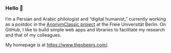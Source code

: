 ### Hello 👋

<!--
**theodore-s-beers/theodore-s-beers** is a ✨ _special_ ✨ repository because its `README.md` (this file) appears on your GitHub profile.

Here are some ideas to get you started:

- 🔭 I’m currently working on ...
- 🌱 I’m currently learning ...
- 👯 I’m looking to collaborate on ...
- 🤔 I’m looking for help with ...
- 💬 Ask me about ...
- 📫 How to reach me: ...
- 😄 Pronouns: ...
- ⚡ Fun fact: ...
-->

I’m a Persian and Arabic philologist and “digital humanist,” currently working as a postdoc in the [AnonymClassic project](https://www.geschkult.fu-berlin.de/en/e/kalila-wa-dimna/) at the Freie Universität Berlin. On GitHub, I like to build simple web apps and libraries to facilitate my research and that of my colleagues.

My homepage is at <https://www.theobeers.com/>.
